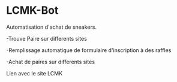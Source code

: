 # LCMK-Bot

Automatisation d'achat de sneakers.

-Trouve Paire sur differents sites

-Remplissage automatique de formulaire d'inscription à des raffles

-Achat de paires sur differents sites

Lien avec le site LCMK

